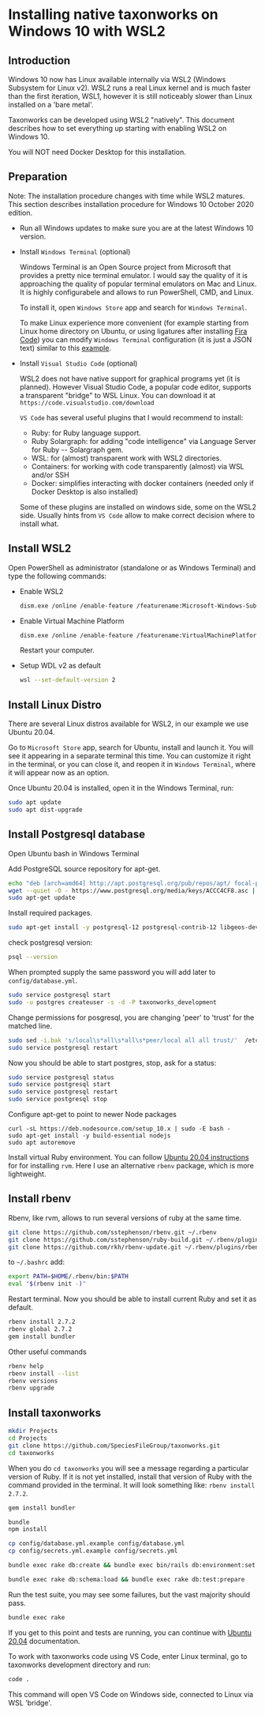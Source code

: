# Installing native taxonworks on Windows 10 with WSL2

## Introduction

Windows 10 now has Linux available internally via WSL2 (Windows Subsystem for
Linux v2). WSL2 runs a real Linux kernel and is much faster than the first
iteration, WSL1, however it is still noticeably slower than Linux installed on
a 'bare metal'.

Taxonworks can be developed using WSL2 "natively". This document describes
how to set everything up starting with enabling WSL2 on Windows 10.

You will NOT need Docker Desktop for this installation.

## Preparation

Note: The installation procedure changes with time while WSL2 matures. This
section describes installation procedure for Windows 10 October 2020 edition.

* Run all Windows updates to make sure you are at the latest Windows 10 version.

* Install `Windows Terminal` (optional)

    Windows Terminal is an Open Source project from Microsoft that provides a
    pretty nice terminal emulator. I would say the quality of it is approaching
    the quality of popular terminal emulators on Mac and Linux. It is highly
    configurabele and allows to run PowerShell, CMD, and Linux.

    To install it, open `Windows Store` app and search for `Windows Terminal`.

    To make Linux experience more convenient (for example starting from Linux
    home directory on Ubuntu, or using ligatures after installing [Fira
    Code](https://github.com/tonsky/FiraCode)) you can modify `Windows
    Terminal` configuration (it is just a JSON text) similar to this
    [example](../docker-win/win-term.json).

* Install `Visual Studio Code` (optional)

  WSL2 does not have native support for graphical programs yet (it is
  planned).  However Visual Studio Code, a popular code editor, supports a
  transparent "bridge" to WSL Linux. You can download it at
  `https://code.visualstudio.com/download`

  `VS Code` has several useful plugins that I would recommend to install:

  * Ruby: for Ruby language support.
  * Ruby Solargraph: for adding "code intelligence" via Language Server
    for Ruby -- Solargraph gem.
  * WSL: for (almost) transparent work with WSL2 directories.
  * Containers: for working with code transparently (almost) via
    WSL and/or SSH
  * Docker: simplifies interacting with docker containers (needed only
     if Docker Desktop is also installed)

  Some of these plugins are installed on windows side, some on the WSL2
  side. Usually hints from `VS Code` allow to make correct decision where to
  install what.

## Install WSL2

Open PowerShell as administrator (standalone or as Windows Terminal) and type
the following commands:

* Enable WSL2

    ```.bash
    dism.exe /online /enable-feature /featurename:Microsoft-Windows-Subsystem-Linux /all /norestart
    ```

* Enable Virtual Machine Platform

    ```.bash
    dism.exe /online /enable-feature /featurename:VirtualMachinePlatform /all /norestart
    ```

    Restart your computer.

* Setup WDL v2 as default

    ```.bash
    wsl --set-default-version 2
    ```

## Install Linux Distro

There are several Linux distros available for WSL2, in our example we
use Ubuntu 20.04.

Go to `Microsoft Store` app, search for Ubuntu, install and launch it. You will
see it appearing in a separate terminal this time. You can customize it right
in the terminal, or you can close it, and reopen it in `Windows Terminal`,
where it will appear now as an option.

Once Ubuntu 20.04 is installed, open it in the Windows Terminal, run:

```bash
sudo apt update
sudo apt dist-upgrade
```

## Install Postgresql database

Open Ubuntu bash in Windows Terminal

Add PostgreSQL source repository for apt-get.

```bash
echo "deb [arch=amd64] http://apt.postgresql.org/pub/repos/apt/ focal-pgdg main" | sudo tee -a /etc/apt/sources.list.d/pgdg.list
wget --quiet -O - https://www.postgresql.org/media/keys/ACCC4CF8.asc | sudo apt-key add -
sudo apt-get update
```

Install required packages.

```bash
sudo apt-get install -y postgresql-12 postgresql-contrib-12 libgeos-dev libproj-dev postgresql-12-postgis-3 postgresql-12-postgis-3-scripts libpq-dev cmake imagemagick libmagickwand-dev tesseract-ocr git meld curl libssl-dev
```

check postgresql version:

```bash
psql --version
```

When prompted supply the same password you will add later to
`config/database.yml`.

```bash
sudo service postgresql start
sudo -u postgres createuser -s -d -P taxonworks_development
```

Change permissions for posgresql, you are changing 'peer' to 'trust' for the
matched line.

```bash
sudo sed -i.bak 's/local\s*all\s*all\s*peer/local all all trust/'  /etc/postgresql/12/main/pg_hba.conf
sudo service postgresql restart
```

Now you should be able to start postgres, stop, ask for a status:

```bash
sudo service postgresql status
sudo service postgresql start
sudo service postgresql restart
sudo service postgresql stop
```

Configure apt-get to point to newer Node packages

```
curl -sL https://deb.nodesource.com/setup_10.x | sudo -E bash -
sudo apt-get install -y build-essential nodejs
sudo apt autoremove
```

Install virtual Ruby environment. You can follow [Ubuntu 20.04
instructions](ubuntu_20_04.md) for for installing `rvm`. Here I use an
alternative `rbenv` package, which is more lightweight.

## Install rbenv

Rbenv, like rvm, allows to run several versions of ruby at the same time.

```bash
git clone https://github.com/sstephenson/rbenv.git ~/.rbenv
git clone https://github.com/sstephenson/ruby-build.git ~/.rbenv/plugins/ruby-build
git clone https://github.com/rkh/rbenv-update.git ~/.rbenv/plugins/rbenv-update
```

to `~/.bashrc` add:

```bash
export PATH=$HOME/.rbenv/bin:$PATH
eval "$(rbenv init -)"
```

Restart terminal. Now you should be able to install current Ruby and set it as
default.

```bash
rbenv install 2.7.2
rbenv global 2.7.2
gem install bundler
```

Other useful commands

```bash
rbenv help
rbenv install --list
rbenv versions
rbenv upgrade
```

## Install taxonworks

```bash
mkdir Projects
cd Projects
git clone https://github.com/SpeciesFileGroup/taxonworks.git
cd taxonworks
```

When you do `cd taxonworks` you will see a message regarding a particular
version of Ruby. If it is not yet installed, install that version of Ruby
with the command provided in the terminal. It will look something like:
`rbenv install 2.7.2`.

```bash
gem install bundler

bundle
npm install

cp config/database.yml.example config/database.yml
cp config/secrets.yml.example config/secrets.yml

bundle exec rake db:create && bundle exec bin/rails db:environment:set RAILS_ENV=development

bundle exec rake db:schema:load && bundle exec rake db:test:prepare
```

Run the test suite, you may see some failures, but the vast majority should
pass.

```bash
bundle exec rake
```

If you get to this point and tests are running, you can continue with
[Ubuntu 20.04](ubuntu_20_04.md) documentation.

To work with taxonworks code using VS Code, enter Linux terminal, go to
taxonworks development directory and run:

```bash
code .
```

This command will open VS Code on Windows side, connected to Linux via WSL
'bridge'.
